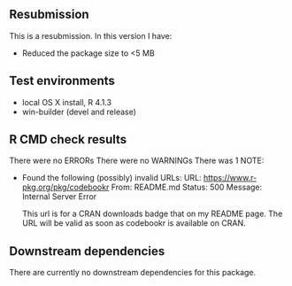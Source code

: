 ## Resubmission
This is a resubmission. In this version I have:

* Reduced the package size to <5 MB

## Test environments
* local OS X install, R 4.1.3
* win-builder (devel and release)

## R CMD check results
There were no ERRORs
There were no WARNINGs
There was 1 NOTE:
  
* Found the following (possibly) invalid URLs:
  URL: https://www.r-pkg.org/pkg/codebookr
    From: README.md
    Status: 500
    Message: Internal Server Error
    
  This url is for a CRAN downloads badge that on my README page. The URL will be valid as soon as codebookr is available on CRAN.

## Downstream dependencies
There are currently no downstream dependencies for this package.
